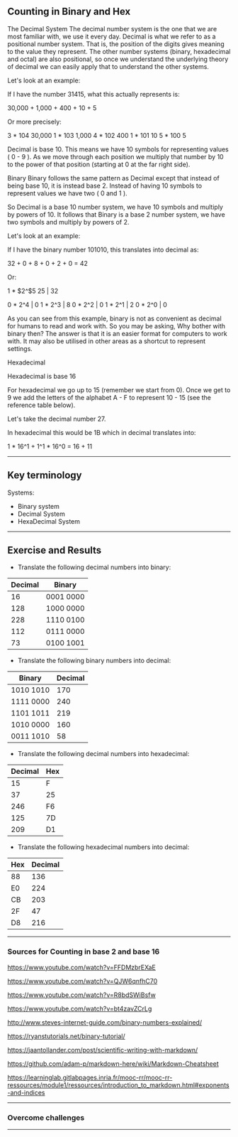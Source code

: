 ## Counting in Binary and Hex



The Decimal System
The decimal number system is the one that we are most familiar with, we use it every day. Decimal is what we refer to as a positional number system. That is, the position of the digits gives meaning to the value they represent. The other number systems (binary, hexadecimal and octal) are also positional, so once we understand the underlying theory of decimal we can easily apply that to understand the other systems.

Let's look at an example:

If I have the number 31415, what this actually represents is:

30,000 + 1,000 + 400 + 10 + 5

Or more precisely:

3 * 104	30,000
1 * 103	1,000
4 * 102	400
1 * 101	10
5 * 100	5

Decimal is base 10. This means we have 10 symbols for representing values ( 0 - 9 ). As we move through each position we multiply that number by 10 to the power of that position (starting at 0 at the far right side).


Binary
Binary follows the same pattern as Decimal except that instead of being base 10, it is instead base 2. Instead of having 10 symbols to represent values we have two ( 0 and 1 ).

So Decimal is a base 10 number system, we have 10 symbols and multiply by powers of 10. It follows that Binary is a base 2 number system, we have two symbols and multiply by powers of 2.

Let's look at an example:

If I have the binary number 101010, this translates into decimal as:

32 + 0 + 8 + 0 + 2 + 0 = 42

Or:

1 * $2^$5 25 |	32

0 * 2^4 | 	0
1 * 2^3 | 8
0 * 2^2 | 	0
1 * 2^1 |	2
0 * 2^0 |	0

As you can see from this example, binary is not as convenient as decimal for humans to read and work with. So you may be asking, Why bother with binary then? The answer is that it is an easier format for computers to work with. It may also be utilised in other areas as a shortcut to represent settings.


Hexadecimal

Hexadecimal is base 16

For hexadecimal we go up to 15 (remember we start from 0). Once we get to 9 we add the letters of the alphabet A - F to represent 10 - 15 (see the reference table below).

Let's take the decimal number 27.

In hexadecimal this would be 1B which in decimal translates into:

1 * 16^1 + 1^1 * 16^0 = 16 + 11




***
## Key terminology

Systems:
* Binary system
* Decimal System
* HexaDecimal System

***
## Exercise and Results

*  Translate the following decimal numbers into binary:

Decimal | Binary
--------|-------
16 | 0001 0000
128 | 1000 0000
228 | 1110 0100
112 | 0111 0000
73 | 0100 1001

* Translate the following binary numbers into decimal:

Binary | Decimal
-------|--------
1010 1010 | 170
1111 0000 | 240
1101 1011 | 219
1010 0000 | 160
0011 1010 | 58

* Translate the following decimal numbers into hexadecimal:

Decimal | Hex
------- | -------
15 | F
37 | 25
246 | F6
125 | 7D
209 | D1

 * Translate the following hexadecimal numbers into decimal:

Hex | Decimal
------- | -------
88 | 136
E0 | 224
CB | 203
2F | 47
D8 | 216




***
### Sources for Counting in base 2 and base 16


https://www.youtube.com/watch?v=FFDMzbrEXaE

https://www.youtube.com/watch?v=QJW6qnfhC70

https://www.youtube.com/watch?v=R8bdSWiBsfw

https://www.youtube.com/watch?v=bt4zavZCrLg

http://www.steves-internet-guide.com/binary-numbers-explained/

https://ryanstutorials.net/binary-tutorial/

https://jaantollander.com/post/scientific-writing-with-markdown/

https://github.com/adam-p/markdown-here/wiki/Markdown-Cheatsheet

https://learninglab.gitlabpages.inria.fr/mooc-rr/mooc-rr-ressources/module1/ressources/introduction_to_markdown.html#exponents-and-indices


***
### Overcome challenges


***
### 
